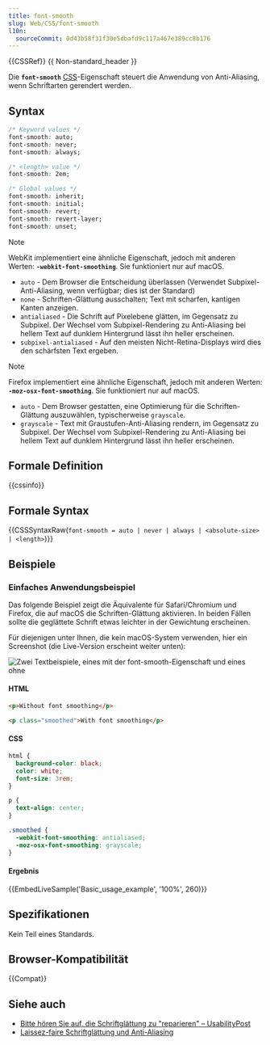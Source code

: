 ```yaml
---
title: font-smooth
slug: Web/CSS/font-smooth
l10n:
  sourceCommit: 0d43b58f31f30e5dbafd9c117a467e389cc8b176
---
```


{{CSSRef}} {{ Non-standard_header }}

Die **`font-smooth`** [CSS](/de/docs/Web/CSS)-Eigenschaft steuert die Anwendung von Anti-Aliasing, wenn Schriftarten gerendert werden.

## Syntax

```css
/* Keyword values */
font-smooth: auto;
font-smooth: never;
font-smooth: always;

/* <length> value */
font-smooth: 2em;

/* Global values */
font-smooth: inherit;
font-smooth: initial;
font-smooth: revert;
font-smooth: revert-layer;
font-smooth: unset;
```

> [!NOTE]
> WebKit implementiert eine ähnliche Eigenschaft, jedoch mit anderen Werten: **`-webkit-font-smoothing`**. Sie funktioniert nur auf macOS.
>
> - `auto` - Dem Browser die Entscheidung überlassen (Verwendet Subpixel-Anti-Aliasing, wenn verfügbar; dies ist der Standard)
> - `none` - Schriften-Glättung ausschalten; Text mit scharfen, kantigen Kanten anzeigen.
> - `antialiased` - Die Schrift auf Pixelebene glätten, im Gegensatz zu Subpixel. Der Wechsel vom Subpixel-Rendering zu Anti-Aliasing bei hellem Text auf dunklem Hintergrund lässt ihn heller erscheinen.
> - `subpixel-antialiased` - Auf den meisten Nicht-Retina-Displays wird dies den schärfsten Text ergeben.

> [!NOTE]
> Firefox implementiert eine ähnliche Eigenschaft, jedoch mit anderen Werten: **`-moz-osx-font-smoothing`**. Sie funktioniert nur auf macOS.
>
> - `auto` - Dem Browser gestatten, eine Optimierung für die Schriften-Glättung auszuwählen, typischerweise `grayscale`.
> - `grayscale` - Text mit Graustufen-Anti-Aliasing rendern, im Gegensatz zu Subpixel. Der Wechsel vom Subpixel-Rendering zu Anti-Aliasing bei hellem Text auf dunklem Hintergrund lässt ihn heller erscheinen.

## Formale Definition

{{cssinfo}}

## Formale Syntax

{{CSSSyntaxRaw(`font-smooth = auto | never | always | <absolute-size> | <length>`)}}

## Beispiele

### Einfaches Anwendungsbeispiel

Das folgende Beispiel zeigt die Äquivalente für Safari/Chromium und Firefox, die auf macOS die Schriften-Glättung aktivieren. In beiden Fällen sollte die geglättete Schrift etwas leichter in der Gewichtung erscheinen.

Für diejenigen unter Ihnen, die kein macOS-System verwenden, hier ein Screenshot (die Live-Version erscheint weiter unten):

![Zwei Textbeispiele, eines mit der font-smooth-Eigenschaft und eines ohne](smoothing.png)

#### HTML

```html
<p>Without font smoothing</p>

<p class="smoothed">With font smoothing</p>
```

#### CSS

```css
html {
  background-color: black;
  color: white;
  font-size: 3rem;
}

p {
  text-align: center;
}

.smoothed {
  -webkit-font-smoothing: antialiased;
  -moz-osx-font-smoothing: grayscale;
}
```

#### Ergebnis

{{EmbedLiveSample('Basic_usage_example', '100%', 260)}}

## Spezifikationen

Kein Teil eines Standards.

## Browser-Kompatibilität

{{Compat}}

## Siehe auch

- [Bitte hören Sie auf, die Schriftglättung zu "reparieren" – UsabilityPost](https://usabilitypost.com/2012/11/05/stop-fixing-font-smoothing/)
- [Laissez-faire Schriftglättung und Anti-Aliasing](https://www.zachleat.com/web/font-smooth/)
